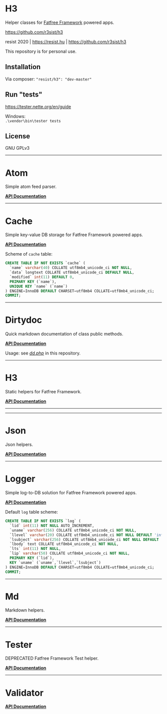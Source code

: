 # H3

Helper classes for [Fatfree Framework](https://fatfreeframework.com) powered apps.

https://github.com/r3sist/h3

resist 2020 | https://resist.hu | https://github.com/r3sist/h3

This repository is for personal use. 

## Installation

Via composer: `"resist/h3": "dev-master"`

## Run "tests"

https://tester.nette.org/en/guide 

Windows:  
`.\vendor\bin\tester tests`

## License

GNU GPLv3

---

# Atom

Simple atom feed parser.

**[API Documentation](https://github.com/r3sist/h3/blob/master/API.md#Atom)**

---

# Cache

Simple key-value DB storage for Fatfree Framework powered apps.

**[API Documentation](https://github.com/r3sist/h3/blob/master/API.md#Cache)**

Scheme of `cache` table:

```SQL
CREATE TABLE IF NOT EXISTS `cache` (
  `name` varchar(40) COLLATE utf8mb4_unicode_ci NOT NULL,
  `data` longtext COLLATE utf8mb4_unicode_ci DEFAULT NULL,
  `modified` int(11) DEFAULT 0,
  PRIMARY KEY (`name`),
  UNIQUE KEY `name` (`name`)
) ENGINE=InnoDB DEFAULT CHARSET=utf8mb4 COLLATE=utf8mb4_unicode_ci;
COMMIT;
```

---

# Dirtydoc

Quick markdown documentation of class public methods.

**[API Documentation](https://github.com/r3sist/h3/blob/master/API.md#Dirtydoc)**

Usage: see *[dd.php](https://github.com/r3sist/h3/blob/master/dd.php)* in this repository.

---

# H3

Static helpers for Fatfree Framework.

**[API Documentation](https://github.com/r3sist/h3/blob/master/API.md#H3)**

---

---

# Json

Json helpers.

**[API Documentation](https://github.com/r3sist/h3/blob/master/API.md#Json)**

---

# Logger

Simple log-to-DB solution for Fatfree Framework powered apps.

**[API Documentation](https://github.com/r3sist/h3/blob/master/API.md#Logger)**

Default `log` table scheme:

```SQL
CREATE TABLE IF NOT EXISTS `log` (
  `lid` int(11) NOT NULL AUTO_INCREMENT,
  `uname` varchar(256) COLLATE utf8mb4_unicode_ci NOT NULL,
  `llevel` varchar(20) COLLATE utf8mb4_unicode_ci NOT NULL DEFAULT 'info',
  `lsubject` varchar(256) COLLATE utf8mb4_unicode_ci NOT NULL DEFAULT 'general',
  `lbody` text COLLATE utf8mb4_unicode_ci NOT NULL,
  `lts` int(11) NOT NULL,
  `lip` varchar(50) COLLATE utf8mb4_unicode_ci NOT NULL,
  PRIMARY KEY (`lid`),
  KEY `uname` (`uname`,`llevel`,`lsubject`)
) ENGINE=InnoDB DEFAULT CHARSET=utf8mb4 COLLATE=utf8mb4_unicode_ci;
COMMIT;
```

---

# Md

Markdown helpers.

**[API Documentation](https://github.com/r3sist/h3/blob/master/API.md#Md)**

---

# Tester

DEPRECATED Fatfree Framework Test helper.

**[API Documentation](https://github.com/r3sist/h3/blob/master/API.md#Tester)**

---

# Validator

**[API Documentation](https://github.com/r3sist/h3/blob/master/API.md#Validator)**
